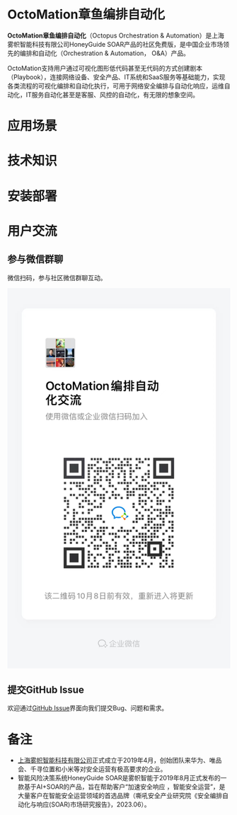 # OctoMation章鱼编排自动化

**OctoMation章鱼编排自动化**（Octopus Orchestration & Automation）是上海雾帜智能科技有限公司HoneyGuide SOAR产品的社区免费版，是中国企业市场领先的编排和自动化（Orchestration & Automation， O&A）产品。

OctoMation支持用户通过可视化图形低代码甚至无代码的方式创建剧本（Playbook），连接网络设备、安全产品、IT系统和SaaS服务等基础能力，实现各类流程的可视化编排和自动化执行，可用于网络安全编排与自动化响应，运维自动化，IT服务自动化甚至是客服、风控的自动化，有无限的想象空间。

# 应用场景

# 技术知识

# 安装部署

# 用户交流

## 参与微信群聊

微信扫码，参与社区微信群聊互动。

![OctoMation编排自动化交流微信群](images/wechat-group-qrcode.png)

## 提交GitHub Issue

欢迎通过[GitHub Issue](https://github.com/flagify-com/OctoMation/issues)界面向我们提交Bug、问题和需求。

# 备注
- [上海雾帜智能科技有限公司](https://flagify.com)正式成立于2019年4月，创始团队来华为、唯品会、千寻位置和小米等对安全运营有极高要求的企业。
- 智能风险决策系统HoneyGuide SOAR是雾帜智能于2019年8月正式发布的一款基于AI+SOAR的产品，旨在帮助客户“加速安全响应 ，智能安全运营”，是大量客户在智能安全运营领域的首选品牌（嘶吼安全产业研究院《安全编排自动化与响应(SOAR)市场研究报告》，2023.06）。